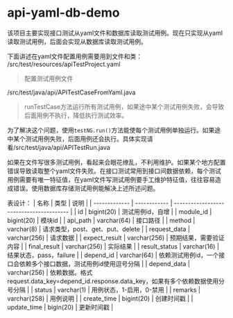 # api-yaml-db-demo
该项目主要实现接口测试从yaml文件和数据库读取测试用例。现在只实现从yaml读取测试用例，后面会实现从数据库读取测试用例。

下面讲述在yaml文件配置用例需要用到文件和类：
/src/test/resources/apiTestProject.yaml 
>配置测试用例文件

/src/test/java/api/APITestCaseFromYaml.java
>runTestCase方法运行所有测试用例，如果途中某个测试用例失败，会导致后面用例不执行，降低执行测试效率。

为了解决这个问题，使用```testNG.run()```方法能使每个测试用例单独运行。如果途中某个测试用例失败，后面用例还会执行。具体实现请看/src/test/java/api/APITestRun.java

如果在文件写很多测试用例，看起来会眼花缭乱，不利用维护。如果某个地方配置错误导致读取整个yaml文件失败。在接口测试常用到接口间数据依赖，每个测试用例需要有唯一特征值，在yaml文件写测试用例要手工维护特征值，往往容易造成错误。使用数据库存储测试用例能解决上述所述问题。






表设计：
| 名称            | 类型           | 说明                                       |
| ------------- | ------------ | ---------------------------------------- |
| id            | bigint(20)   | 测试用例id，自增                                |
| module_id     | bigint(20)   | 模块id                                     |
| api_path      | varchar(64)  | 接口路径                                     |
| method        | varchar(8)   | 请求类型，post、get、put、delete                 |
| request_data  | varchar(256) | 请求数据                                     |
| expect_result | varchar(256) | 预期结果，需要验证内容                              |
| final_result  | varchar(256) | 实际结果                                     |
| result_status | varchar(16)  | 结果状态，pass，failure                        |
| depend_id     | varchar(64)  | 依赖测试用例id，一个接口会依赖多个接口数据，测试用例id使用逗号分隔      |
| depend_data   | varchar(256) | 依赖数据。格式request.data_key=depend_id.response.data_key，如果有多个依赖数据使用分号分隔 |
| status        | varchar(1)   | 用例状态，1-启用，0-禁用                           |
| remarks       | varchar(258) | 用例说明                                     |
| create_time   | bigint(20)   | 创建时间戳                                    |
| update_time   | bigin(20)    | 更新时间戳                                    |




